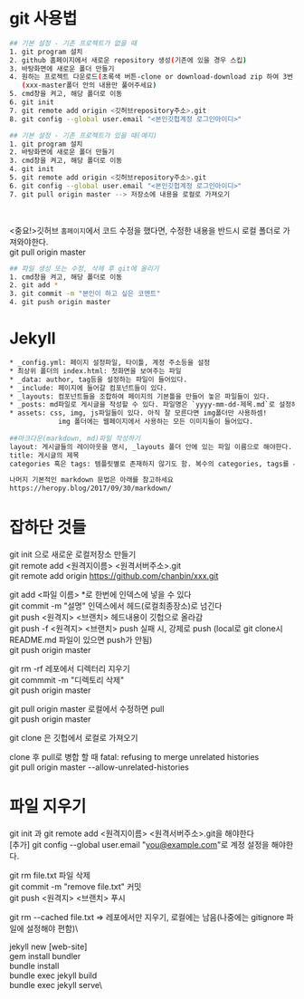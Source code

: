 # git 사용법

```bash
## 기본 설정 - 기존 프로젝트가 없을 때
1. git program 설치
2. github 홈페이지에서 새로운 repository 생성(기존에 있을 경우 스킵)
3. 바탕화면에 새로운 폴더 만들기
4. 원하는 프로젝트 다운로드(초록색 버튼-clone or download-download zip 하여 3번 폴더에 압축 풀어주기\
   (xxx-master폴더 안의 내용만 풀어주세요)
5. cmd창을 켜고, 해당 폴더로 이동
6. git init
7. git remote add origin <깃허브repository주소>.git
8. git config --global user.email "<본인깃헙계정 로그인아이디>"

## 기본 설정 - 기존 프로젝트가 있을 때(예지)
1. git program 설치
2. 바탕화면에 새로운 폴더 만들기
3. cmd창을 켜고, 해당 폴더로 이동
4. git init
5. git remote add origin <깃허브repository주소>.git
6. git config --global user.email "<본인깃헙계정 로그인아이디>"
7. git pull origin master --> 저장소에 내용을 로컬로 가져오기
```
<br>

<중요!>깃허브 `홈페이지`에서 코드 수정을 했다면, 수정한 내용을 반드시 로컬 폴더로 가져와야한다.<br>git pull origin master

```bash
## 파일 생성 또는 수정, 삭제 후 git에 올리기
1. cmd창을 켜고, 해당 폴더로 이동
2. git add *
3. git commit -m "본인이 하고 싶은 코멘트"
4. git push origin master
```

# Jekyll
```bash
* _config.yml: 페이지 설정파일, 타이틀, 계정 주소등을 설정
* 최상위 폴더의 index.html: 첫화면을 보여주는 파일
* _data: author, tag등을 설정하는 파일이 들어있다.
* _include: 페이지에 들어갈 컴포넌트들이 있다.
* _layouts: 컴포넌트들을 조합하여 페이지의 기본틀을 만들어 놓은 파일들이 있다.
* _posts: md파일로 게시글을 작성할 수 있다. 파일명은 `yyyy-mm-dd-제목.md`로 설정해야한다.
* assets: css, img, js파일들이 있다. 아직 잘 모른다면 img폴더만 사용하셈!
            img 폴더에는 웹페이지에서 사용하는 모든 이미지들이 들어있다.
            
##마크다운(markdown, md)파일 작성하기
layout: 게시글들의 레이아웃을 명시, _layouts 폴더 안에 있는 파일 이름으로 해야한다.
title: 게시글의 제목
categories 혹은 tags: 템플릿별로 존재하지 않기도 함. 복수의 categories, tags를 사용하려면 ['1', '2']이렇게 해야한다.

나머지 기본적인 markdown 문법은 아래를 참고하세요
https://heropy.blog/2017/09/30/markdown/
```

# 잡하단 것들

git init 으로 새로운 로컬저장소 만들기\
git remote add <원격지이름> <원격서버주소>.git\
git remote add origin https://github.com/chanbin/xxx.git

git add <파일 이름> *로 한번에 인덱스에 넣을 수 있다\
git commit -m "설명" 인덱스에서 헤드(로컬최종장소)로 넘긴다\
git push <원격지> <브랜치> 헤드내용이 깃헙으로 올라감\
git push -f <원격지> <브랜치> push 실패 시, 강제로 push (local로 git clone시 README.md 파일이 있으면 push가 안됨)\
git push origin master

git rm -rf <Directory> 레포에서 디렉터리 지우기\
git commmit -m "디렉토리 삭제"\
git push origin master
  
git pull origin master 로컬에서 수정하면 pull\
git push origin master

git clone 은 깃헙에서 로컬로 가져오기

clone 후 pull로 병합 할 때 fatal: refusing to merge unrelated histories\
git pull origin master --allow-unrelated-histories


# 파일 지우기
git init 과 git remote add <원격지이름> <원격서버주소>.git을 해야한다\
[추가] git config --global user.email "you@example.com"로 계정 설정을 해야한다.

git rm file.txt 파일 삭제\
git commit -m "remove file.txt" 커밋\
git push <원격지> <브랜치> 푸시

git rm --cached file.txt => 레포에서만 지우기, 로컬에는 남음(나중에는 gitignore 파일에 설정해야 편함)\

jekyll new [web-site]\
gem install bundler\
bundle install\
bundle exec jekyll build\
bundle exec jekyll serve\
